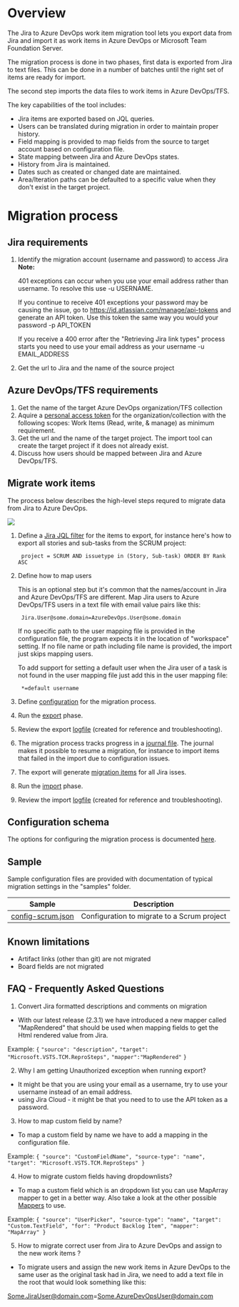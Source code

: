 # Overview

The Jira to Azure DevOps work item migration tool lets you export data from Jira and import it as work items in Azure DevOps or Microsoft Team Foundation Server.

The migration process is done in two phases, first data is exported from Jira to text files. This can be done in a number of batches until the right set of items are ready for import.

The second step imports the data files to work items in Azure DevOps/TFS. 

The key capabilities of the tool includes:

- Jira items are exported based on JQL queries.
- Users can be translated during migration in order to maintain proper history.
- Field mapping is provided to map fields from the source to target account based on configuration file.
- State mapping between Jira and Azure DevOps states.
- History from Jira is maintained.
- Dates such as created or changed date are maintained. 
- Area/Iteration paths can be defaulted to a specific value when they don't exist in the target project.

# Migration process

## Jira requirements 

1. Identify the migration account (username and password) to access Jira   
   **Note:** 
   
   401 exceptions can occur when you use your email address rather than username. To resolve this use -u USERNAME.
   
   If you continue to receive 401 exceptions your password may be causing the issue, go to https://id.atlassian.com/manage/api-tokens and generate an API token. Use this token the same way you would your password -p API_TOKEN
   
   If you receive a 400 error after the "Retrieving Jira link types" process starts you need to use your email address as your username -u EMAIL_ADDRESS
   
2. Get the url to Jira and the name of the source project

## Azure DevOps/TFS requirements

1. Get the name of the target Azure DevOps organization/TFS collection
2. Aquire a [personal access token](https://docs.microsoft.com/en-us/azure/devops/organizations/accounts/use-personal-access-tokens-to-authenticate) for the organization/collection with the following scopes: Work Items (Read, write, & manage) as minimum requirement. 
3. Get the url and the name of the target project. The import tool can create the target project if it does not already exist.
4. Discuss how users should be mapped between Jira and Azure DevOps/TFS.

## Migrate work items

The process below describes the high-level steps requred to migrate data from Jira to Azure DevOps.

![](migration-process.png)

1. Define a [Jira JQL filter](https://confluence.atlassian.com/jirasoftwarecloud/advanced-searching-764478330.html#Advancedsearching-ConstructingJQLqueries) for the items to export, for instance here's how to export all stories and sub-tasks from the SCRUM project:

        project = SCRUM AND issuetype in (Story, Sub-task) ORDER BY Rank ASC

2. Define how to map users
  
    This is an optional step but it's common that the names/account in Jira and Azure DevOps/TFS are different. Map Jira users to Azure DevOps/TFS users in a text file with email value pairs like this:

        Jira.User@some.domain=AzureDevOps.User@some.domain

    If no specific path to the user mapping file is provided in the configuration file, the program expects it in the location of "workspace" setting. If no file name or path including file name is provided, the import just skips mapping users.
    
    To add support for setting a default user when the Jira user of a task is not found in the user mapping file just add this in the user mapping file:
    
        *=default username
    
3. Define [configuration](config.md) for the migration process.

4. Run the [export](jira-export.md) phase.

5. Review the export [logfile](logfile.md) (created for reference and troubleshooting).

6. The migration process tracks progress in a [journal file](journalfile.md). The journal makes it possible to resume a migration, for instance to import items that failed in the import due to configuration issues.

7. The export will generate [migration items](migration-item.md) for all Jira isses.

8. Run the [import](wi-import.md) phase.

9. Review the import [logfile](logfile.md) (created for reference and troubleshooting).

## Configuration schema

The options for configuring the migration process is documented [here](config.md).

## Sample

Sample configuration files are provided with documentation of typical migration settings in the "samples" folder.

|Sample|Description|
|---|---|
|[config-scrum.json](Samples/config-scrum.json)|Configuration to migrate to a Scrum project|

## Known limitations
- Artifact links (other than git) are not migrated
- Board fields are not migrated

## FAQ - Frequently Asked Questions
1. Convert Jira formatted descriptions and comments on migration
- With our latest release (2.3.1) we have introduced a new mapper called "MapRendered" that should be used when mapping fields to get the Html rendered value from Jira. 

Example:
`{`
    `"source": "description",`
    `"target": "Microsoft.VSTS.TCM.ReproSteps",`
    `"mapper":"MapRendered"`
`}`

2. Why I am getting Unauthorized exception when running export?
-   It might be that you are using your email as a username, try to use your username instead of an email address.
- using Jira Cloud   - it might be that you need to to use the API token as a password.

3. How to map custom field by name?
 - To map a custom field by name we have to add a mapping in the configuration file.

 Example: 
`{
    "source": "CustomFieldName",
    "source-type": "name",
    "target": "Microsoft.VSTS.TCM.ReproSteps"
}`

4. How to migrate custom fields having dropdownlists?
- To map a custom field which is an dropdown list you can use MapArray mapper to get in a better way.
Also take a look at the other possible [Mappers](config.md#mappers) to use. 

Example: 
` {
        "source": "UserPicker",
        "source-type": "name",
        "target": "Custom.TextField",
        "for": "Product Backlog Item",
        "mapper": "MapArray"
    }
`

5. How to migrate correct user from Jira to Azure DevOps and assign to the new work items ?
- To migrate users and assign the new work items in Azure DevOps to the same user as the original task had in Jira, we need to add a text file in the root that would look something like this:

Some.JiraUser@domain.com=Some.AzureDevOpsUser@domain.com

